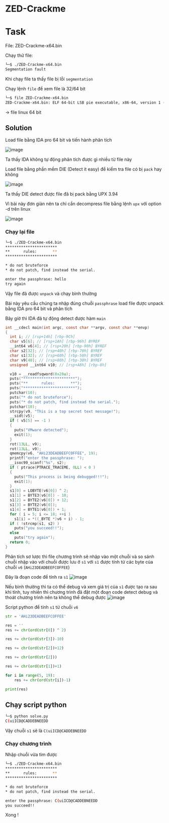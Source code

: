 # **ZED-Crackme**

# Task
File: ZED-Crackme-x64.bin

Chạy thử file:

```bash
└─$ ./ZED-Crackme-x64.bin
Segmentation fault
```
Khi chạy file ta thấy file bị lỗi `segmentation`

Chạy lệnh  `file` để xem file là 32/64 bit

```bash
└─$ file ZED-Crackme-x64.bin
ZED-Crackme-x64.bin: ELF 64-bit LSB pie executable, x86-64, version 1 (SYSV), statically linked, no section header
```
-> file linux 64 bit

## Solution

Load file bằng IDA pro 64 bit và tiến hành phân tích

![image](https://user-images.githubusercontent.com/31529599/120779662-76bc3200-c551-11eb-8436-2c114d27f024.png)

Ta thấy IDA không tự động phân tích được gì nhiều từ file này

Load file bằng phần mềm DIE (Detect it easy) để kiểm tra file có bị `pack` hay không

![image](https://user-images.githubusercontent.com/31529599/120780503-66588700-c552-11eb-83aa-d734fbd16f36.png)

Ta thấy DIE detect được file đã bị pack bằng UPX 3.94

Vì bài này đơn giản nên ta chỉ cần decompress file bằng lệnh `upx` với option -d trên linux 

![image](https://user-images.githubusercontent.com/31529599/120780805-a586d800-c552-11eb-8803-469b320b0ca4.png)

### Chạy lại file

```bash
└─$ ./ZED-Crackme-x64.bin
***********************
**      rules:       **
***********************

* do not bruteforce
* do not patch, find instead the serial.

enter the passphrase: hello
try again
```

Vậy file đã được `unpack` và chạy bình thường

Bài này yêu cầu chúng ta nhập đúng chuỗi `passphrase` load file được unpack bằng IDA pro 64 bit và phân tích

Bây giờ thì IDA đã tự động detect được hàm `main`
```c
int __cdecl main(int argc, const char **argv, const char **envp)
{
  int i; // [rsp+14h] [rbp-9Ch]
  char v5[6]; // [rsp+1Ah] [rbp-96h] BYREF
  __int64 v6[4]; // [rsp+20h] [rbp-90h] BYREF
  char s2[32]; // [rsp+40h] [rbp-70h] BYREF
  char s1[32]; // [rsp+60h] [rbp-50h] BYREF
  char v9[40]; // [rsp+80h] [rbp-30h] BYREF
  unsigned __int64 v10; // [rsp+A8h] [rbp-8h]

  v10 = __readfsqword(0x28u);
  puts("***********************");
  puts("**      rules:       **");
  puts("***********************");
  putchar(10);
  puts("* do not bruteforce");
  puts("* do not patch, find instead the serial.");
  putchar(10);
  strcpy(v9, "This is a top secret text message!");
  __sidt(v5);
  if ( v5[5] == -1 )
  {
    puts("VMware detected");
    exit(1);
  }
  rot(13LL, v9);
  rot(13LL, v9);
  qmemcpy(v6, "AHi23DEADBEEFCOFFEE", 19);
  printf("enter the passphrase: ");
  __isoc99_scanf("%s", s2);
  if ( ptrace(PTRACE_TRACEME, 0LL) < 0 )
  {
    puts("This process is being debugged!!!");
    exit(1);
  }
  s1[0] = LOBYTE(v6[0]) ^ 2;
  s1[1] = BYTE3(v6[0]) - 10;
  s1[2] = BYTE2(v6[0]) + 12;
  s1[3] = BYTE2(v6[0]);
  s1[4] = BYTE1(v6[0]) + 1;
  for ( i = 5; i <= 18; ++i )
    s1[i] = *((_BYTE *)v6 + i) - 1;
  if ( !strcmp(s1, s2) )
    puts("you succeed!!");
  else
    puts("try again");
  return 0;
}
```

Phân tích sơ lược thì file chương trình sẽ nhập vào một chuỗi và so sánh chuỗi nhập vào với chuỗi được lưu ở `s1` với `s1` được tính từ các byte của chuỗi `v6` (`AHi23DEADBEEFCOFFEE`)

Đây là đoạn code để tính ra `s1`
![image](https://user-images.githubusercontent.com/31529599/120781818-a10eef00-c553-11eb-9b9f-c278d3bc5d74.png)

Nếu bình thường thì ta có thể debug và xem giá trị của `s1` được tạo ra sau khi tính, tuy nhiên thì chương trình đã đặt một đoạn code detect debug và thoát chương trình nên ta không thể debug được 
![image](https://user-images.githubusercontent.com/31529599/120782023-cc91d980-c553-11eb-9aa8-7d3f8c605251.png)


Script python để tính `s1` từ chuỗi `v6`

```python
str = 'AHi23DEADBEEFCOFFEE'

res = ''
res += chr(ord(str[0]) ^ 2)

res += chr(ord(str[3])-10)

res += chr(ord(str[2])+12)

res += chr(ord(str[2]))

res += chr(ord(str[1])+1)

for i in range(5, 19):
    res += chr(ord(str[i])-1)

print(res)
```
## Chạy script python

```bash
└─$ python solve.py
C(uiICD@CADDEBNEEDD
```
Vậy chuỗi `s1` sẽ là `C(uiICD@CADDEBNEEDD`

### Chạy chương trình

Nhập chuỗi vừa tìm được 

```bash
└─$ ./ZED-Crackme-x64.bin
***********************
**      rules:       **
***********************

* do not bruteforce
* do not patch, find instead the serial.

enter the passphrase: C(uiICD@CADDEBNEEDD
you succeed!!
```
Xong !
